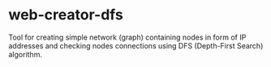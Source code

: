 # web-creator-dfs
Tool for creating simple network (graph) containing nodes in form of IP addresses and checking nodes connections using DFS (Depth-First Search) algorithm.
